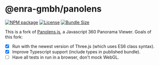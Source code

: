 # @enra-gmbh/panolens

[![NPM package][npm]][npm-url]
[![License][license]][license-url]
[![Bundle Size][bundle-size]][bundle-size-url]

This is a fork of [Panolens.js](https://github.com/pchen66/panolens.js), a Javascript 360 Panorama Viewer. Goals of this fork:

- [x] Run with the newest version of Three.js (which uses ES6 class syntax).
- [x] Improve Typescript support (include types in published bundle).
- [ ] Have all tests in run in a browser, don't mock WebGL.

[npm]: https://img.shields.io/npm/v/@enra-gmbh/panolens.svg
[npm-url]:https://www.npmjs.com/package/@enra-gmbh/panolens
[license]: https://img.shields.io/github/license/pchen66/panolens.js.svg
[license-url]: ./LICENSE
[bundle-size]: https://badgen.net/bundlephobia/minzip/@enra-gmbh/panolens
[bundle-size-url]: https://bundlephobia.com/result?p=@enra-gmbh/panolens